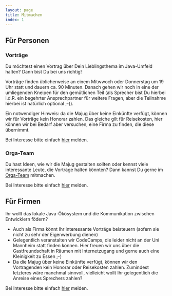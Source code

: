 ```yaml
---
layout: page
title: Mitmachen
index: 1
---
```


## Für Personen

### Vorträge

Du möchtest einen Vortrag über Dein Lieblingsthema im Java-Umfeld halten? Dann bist Du bei uns richtig!

Vorträge finden üblicherweise an einem Mitwwoch oder Donnerstag um 19 Uhr statt und dauern ca. 90 Minuten. Danach gehen wir noch in eine der umliegenden Kneipen für den gemütlichen Teil (als Sprecher bist Du hierbei i.d.R. ein begehrter Ansprechpartner für weitere Fragen, aber die Teilnahme hierbei ist natürlich optional ;-)).

Ein notwendiger Hinweis: da die Majug über keine Einkünfte verfügt, können wir für Vorträge kein Honorar zahlen. Das gleiche gilt für Reisekosten, hier können wir bei Bedarf aber versuchen, eine Firma zu finden, die diese übernimmt.

Bei Interesse bitte einfach [hier](/about) melden.

### Orga-Team

Du hast Ideen, wie wir die Majug gestalten sollten oder kennst viele interessante Leute, die Vorträge halten könnten? Dann kannst Du gerne im [Orga-Team](/about) mitmachen.

Bei Interesse bitte einfach [hier](/about) melden.

## Für Firmen

Ihr wollt das lokale Java-Ökösystem und die Kommunikation zwischen Entwicklern födern?

* Auch als Firma könnt Ihr interessante Vorträge beisteuern (sofern sie nicht zu sehr der Eigenwerbung dienen)
* Gelegentlich veranstalten wir CodeCamps, die leider nicht an der Uni Mannheim statt finden können. Hier freuen wir uns über die Gastfreundschaft in Räumen mit Internetzugang und gerne auch eine Kleinigkeit zu Essen ;-)
* Da die Majug über keine Einkünfte verfügt, können wir den Vortragenden kein Honorar oder Reisekosten zahlen. Zumindest letzteres wäre manchmal sinnvoll, vielleicht wollt Ihr gelegentlich die Anreise eines Sprechers zahlen?

Bei Interesse bitte einfach [hier](/about) melden.
